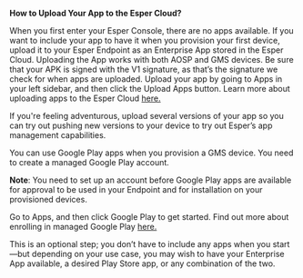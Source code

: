 **How to Upload Your App to the Esper Cloud?**

When you first enter your Esper Console, there are no apps available. If you want to include your app to have it when you provision your first device, upload it to your Esper Endpoint as an Enterprise App stored in the Esper Cloud. Uploading the App works with both AOSP and GMS devices. Be sure that your APK is signed with the V1 signature, as that’s the signature we check for when apps are uploaded. Upload your app by going to Apps in your left sidebar, and then click the Upload Apps button. Learn more about uploading apps to the Esper Cloud [here.](https://docs.esper.io/home/console.html#apps)

If you're feeling adventurous, upload several versions of your app so you can try out pushing new versions to your device to try out Esper’s app management capabilities.

You can use Google Play apps when you provision a GMS device. You need to create a managed Google Play account.

**Note**: You need to set up an account before Google Play apps are available for approval to be used in your Endpoint and for installation on your provisioned devices.

Go to Apps, and then click Google Play to get started. Find out more about enrolling in managed Google Play [here.](https://docs.esper.io/home/console.html#signing-up-for-play-for-work)

This is an optional step; you don’t have to include any apps when you start—but depending on your use case, you may wish to have your Enterprise App available, a desired Play Store app, or any combination of the two.